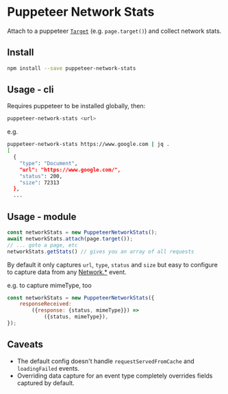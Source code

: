 # Puppeteer Network Stats

Attach to a puppeteer [`Target`](https://pptr.dev/#?product=Puppeteer&version=v1.5.0&show=api-class-target) (e.g. `page.target()`) and collect network stats.

## Install

```sh
npm install --save puppeteer-network-stats
```

## Usage - cli

Requires puppeteer to be installed globally, then:

```sh
puppeteer-network-stats <url>
```

e.g.

```sh
puppeteer-network-stats https://www.google.com | jq .
[
  {
    "type": "Document",
    "url": "https://www.google.com/",
    "status": 200,
    "size": 72313
  },
  ...
```

## Usage - module

```js
const networkStats = new PuppeteerNetworkStats();
await networkStats.attach(page.target());
// ... goto a page, etc
networkStats.getStats() // gives you an array of all requests
```

By default it only captures `url`, `type`, `status` and `size` but easy to configure to capture data from any [Network.*](https://chromedevtools.github.io/devtools-protocol/tot/Network#event-dataReceived) event.

e.g. to capture mimeType, too

```js
const networkStats = new PuppeteerNetworkStats({
    responseReceived:
        ({response: {status, mimeType}}) =>
            ({status, mimeType}),
});
```

## Caveats

* The default config doesn't handle `requestServedFromCache` and `loadingFailed` events.
* Overriding data capture for an event type completely overrides fields captured by default.